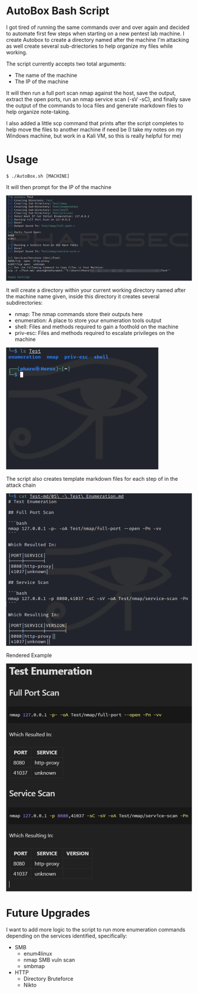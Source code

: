 # AutoBox Bash Script
I got tired of running the same commands over and over again and decided to automate first few steps when starting on a new pentest lab machine. I create Autobox to create a directory named after the machine I'm attacking as well create several sub-driectories to help organize my files while working.

The script currently accepts two total arguments:

- The name of the machine
- The IP of the machine

It will then run a full port scan nmap against the host, save the output, extract the open ports, run an nmap service scan (-sV -sC), and finally save the output of the commands to loca files and generate markdown files to help organize note-taking.

I also added a little scp command that prints after the script completes to help move the files to another machine if need be (I take my notes on my Windows machine, but work in a Kali VM, so this is really helpful for me)

# Usage
```shell
$ ./AutoBox.sh [MACHINE]
```
It will then prompt for the IP of the machine

![Script Running](/.src/script-running.png "Running the Script")

It will create a directory within your current working directory named after the machine name given, inside this directory it creates several subdirectories:

- nmap: The nmap commands store their outputs here
- enumeration: A place to store your enumeration tools output
- shell: Files and methods required to gain a foothold on the machine
- priv-esc: Files and methods required to escalate privileges on the machine

![Created Directories](/.src/created-directory.png "Created Directories")

The script also creates template markdown files for each step of in the attack chain

![Example Markdown File](/.src/created-markdown-file.png "Sample Markdown File")

Rendered Example

![Rendered Markdown File](/.src/rendered-output.png "Rendered File")

# Future Upgrades
I want to add more logic to the script to run more enumeration commands depending on the services identified, specifically:

- SMB
    - enum4linux
    - nmap SMB vuln scan
    - smbmap
- HTTP
    - Directory Bruteforce
    - Nikto
